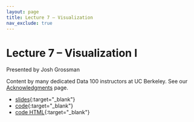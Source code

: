 ```yaml
---
layout: page
title: Lecture 7 – Visualization
nav_exclude: true
---
```


# Lecture 7 – Visualization I

Presented by Josh Grossman

Content by many dedicated Data 100 instructors at UC Berkeley. See our [Acknowledgments](../../acks) page.

- [slides](https://docs.google.com/presentation/d/1cxeBLMwVN6Wcz84vvu7dpHxfpq2k7opWtkCNgIrVBkg/edit?usp=sharing){:target="_blank"}
- [code](https://data100.datahub.berkeley.edu/hub/user-redirect/git-pull?repo=https%3A%2F%2Fgithub.com%2FDS-100%2Fsu25-student&urlpath=tree%2Fsu25-student%2Flecture%2Flec07%2Flec07.ipynb&branch=main){:target="_blank"}
- [code HTML](../../resources/assets/lectures/lec07/lec07.html){:target="_blank"}